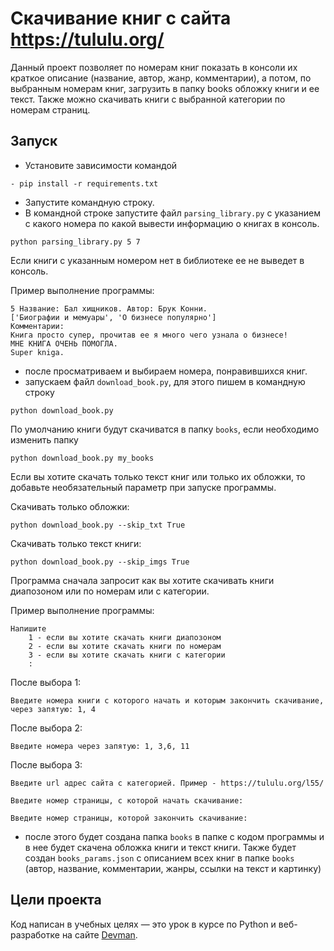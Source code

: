 # Скачивание книг с сайта https://tululu.org/

Данный проект позволяет по номерам книг показать в консоли их краткое описание (название, автор, жанр, комментарии), 
а потом, по выбранным номерам книг, загрузить в папку books обложку книги и ее текст. Также можно скачивать книги с выбранной категории по номерам страниц. 

## Запуск

- Установите зависимости командой 
```
- pip install -r requirements.txt
```
- Запустите командную строку.
- В командной строке запустите файл `parsing_library.py` с указанием с какого номера по какой вывести информацию о книгах в консоль.
```
python parsing_library.py 5 7
```
Если книги с указанным номером нет в библиотеке ее не выведет в консоль.

Пример выполнение программы:
```
5 Название: Бал хищников. Автор: Брук Конни.
['Биографии и мемуары', 'О бизнесе популярно']
Комментарии:
Книга просто супер, прочитав ее я много чего узнала о бизнесе!
МНЕ КНИГА ОЧЕНЬ ПОМОГЛА.
Super kniga.
```
- после просматриваем и выбираем номера, понравившихся книг.
- запускаем файл `download_book.py`, для этого пишем в командную строку 
```
python download_book.py
``` 
По умолчанию книги будут скачиватся в папку `books`, если необходимо изменить папку 
```
python download_book.py my_books
```
Если вы хотите скачать только текст книг или только их обложки, то добавьте необязательный параметр при запуске программы.

Скачивать только обложки:
```pycon
python download_book.py --skip_txt True
```
Скачивать только текст книги:
```pycon
python download_book.py --skip_imgs True
```

Программа сначала запросит как вы хотите скачивать книги диапозоном или по номерам или с категории.

Пример выполнение программы:
```
Напишите
    1 - если вы хотите скачать книги диапозоном
    2 - если вы хотите скачать книги по номерам
    3 - если вы хотите скачать книги с категории
    :  
```
После выбора 1:
```
Введите номера книги c которого начать и которым закончить скачивание, через запятую: 1, 4
```
После выбора 2:
```
Введите номера через запятую: 1, 3,6, 11
```
После выбора 3:
```
Введите url адрес сайта с категорией. Пример - https://tululu.org/l55/

Введите номер страницы, с которой начать скачивание: 

Введите номер страницы, которой закончить скачивание:
```

- после этого будет создана папка `books` в папке с кодом программы и в нее будет скачена обложка книги и текст книги.
Также будет создан `books_params.json` с описанием всех книг в папке `books` (автор, название, комментарии, жанры, ссылки на текст и картинку)

## Цели проекта

Код написан в учебных целях — это урок в курсе по Python и веб-разработке на сайте [Devman](https://dvmn.org).
